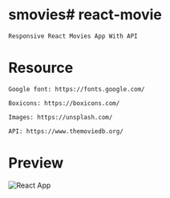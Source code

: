 # smovies# react-movie

    Responsive React Movies App With API

# Resource

    Google font: https://fonts.google.com/

    Boxicons: https://boxicons.com/

    Images: https://unsplash.com/

    API: https://www.themoviedb.org/

# Preview

![React App](https://user-images.githubusercontent.com/87111592/173107104-2ad4360b-b023-47bd-982b-c7d7f2789422.png)
